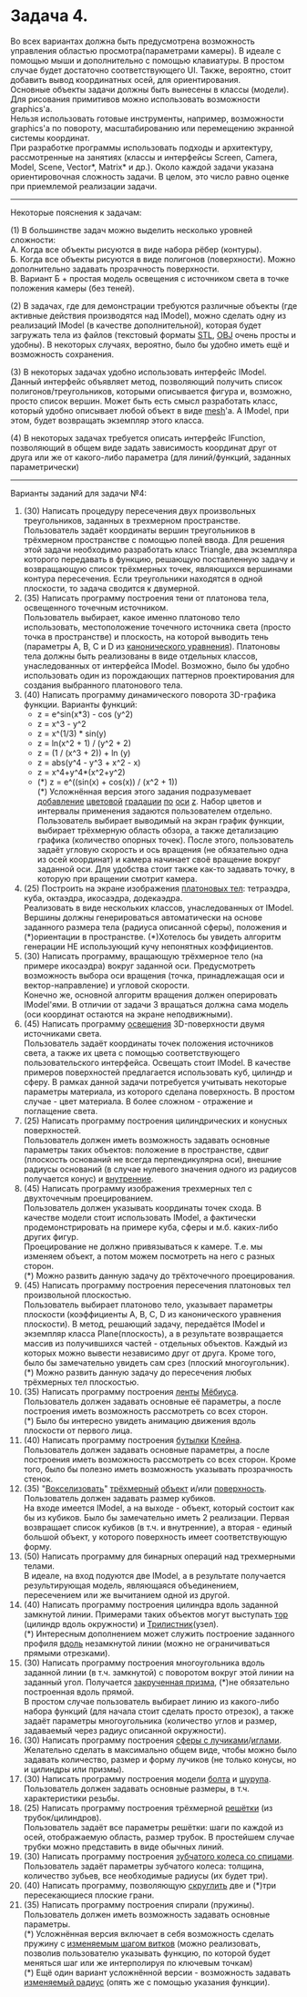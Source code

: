 # Задача 4.

Во всех вариантах должна быть предусмотрена возможность управления областью просмотра(параметрами камеры). В идеале с помощью мыши и дополнительно с помощью клавиатуры. В простом случае будет достаточно соответствующего UI. Также, вероятно, стоит добавить вывод координатных осей, для ориентирования.  
Основные объекты задачи должны быть вынесены в классы (модели).  
Для рисования примитивов можно использовать возможности graphics'а.  
Нельзя использовать готовые инструменты, например, возможности graphics'а по повороту, масштабированию или перемещению экранной системы координат.  
При разработке программы использовать подходы и архитектуру, рассмотренные на занятиях (классы и интерфейсы Screen, Camera, Model, Scene, Vector*, Matrix* и др.).
Около каждой задачи указана ориентировочная сложность задачи. В целом, это число равно оценке при приемлемой реализации задачи.

* * *

Некоторые пояснения к задачам:

(1) В большинстве задач можно выделить несколько уровней сложности:  
А. Когда все объекты рисуются в виде набора рёбер (контуры).  
Б. Когда все объекты рисуются в виде полигонов (поверхности). Можно дополнительно задавать прозрачность поверхности.  
В. Вариант Б + простая модель освещения с источником света в точке положения камеры (без теней).

(2) В задачах, где для демонстрации требуются различные объекты (где активные действия производятся над IModel), можно сделать одну из реализаций IModel (в качестве дополнительной), которая будет загружать тела из файлов (текстовый форматы [STL](https://ru.wikipedia.org/wiki/STL_(%D1%84%D0%BE%D1%80%D0%BC%D0%B0%D1%82_%D1%84%D0%B0%D0%B9%D0%BB%D0%B0)), [OBJ](https://ru.wikipedia.org/wiki/Obj) очень просты и удобны). В некоторых случаях, вероятно, было бы удобно иметь ещё и возможность сохранения.

(3) В некоторых задачах удобно использовать интерфейс IModel. Данный интерфейс объявляет метод, позволяющий получить список полигонов/треугольников, которыми описывается фигура и, возможно, просто список вершин. Может быть есть смысл разработать класс, который удобно описывает любой объект в виде [mesh](https://ru.wikipedia.org/wiki/%D0%9F%D0%BE%D0%BB%D0%B8%D0%B3%D0%BE%D0%BD%D0%B0%D0%BB%D1%8C%D0%BD%D0%B0%D1%8F_%D1%81%D0%B5%D1%82%D0%BA%D0%B0)'а. А IModel, при этом, будет возвращать экземпляр этого класса.

(4) В некоторых задачах требуется описать интерфейс IFunction, позволяющий в общем виде задать зависимость координат друг от друга или же от какого-либо параметра (для линий/функций, заданных параметрически)

* * *

Варианты заданий для задачи №4:

1.  (30) Написать процедуру пересечения двух произвольных треугольников, заданных в трехмерном пространстве.  
    Пользователь задаёт координаты вершин треугольников в трёхмерном пространстве с помощью полей ввода. Для решения этой задачи необходимо разработать класс Triangle, два экземпляра которого передавать в функцию, решающую поставленную задачу и возвращающую список трёхмерных точек, являющихся вершинами контура пересечения. Если треугольники находятся в одной плоскости, то задача сводится к двумерной.
2.  (35) Написать программу построения тени от платонова тела, освещенного точечным источником.  
    Пользователь выбирает, какое именно платоново тело использовать, местоположение точечного источника света (просто точка в пространстве) и плоскость, на которой выводить тень (параметры A, B, C и D из [канонического уравнения](https://www.google.ru/search?newwindow=1&ei=wti1XZHcNceKmwXihJbgCQ&q=%D0%BA%D0%B0%D0%BD%D0%BE%D0%BD%D0%B8%D1%87%D0%B5%D1%81%D0%BA%D0%BE%D0%B5+%D1%83%D1%80%D0%B0%D0%B2%D0%BD%D0%B5%D0%BD%D0%B8%D0%B5+%D0%BF%D0%BB%D0%BE%D1%81%D0%BA%D0%BE%D1%81%D1%82%D0%B8&oq=%D0%BA%D0%B0%D0%BD%D0%BE%D0%BD%D0%B8%D1%87%D0%B5%D1%81%D0%BA%D0%BE%D0%B5+%D1%83%D1%80%D0%B0%D0%B2%D0%BD%D0%B5%D0%BD%D0%B8%D0%B5+%D0%BF%D0%BB%D0%BE%D1%81&gs_l=psy-ab.3.0.0l2j0i22i30l8.353091.80606437..80607158...0.2..0.167.1661.18j1......0....1..gws-wiz.....0..0i71j0i131j0i10i1j0i1j0i10i1i42j0i10j0i10i30j0i131i67j0i67.C6P4hAY0dYI)). Платоновы тела должны быть реализованы в виде отдельных классов, унаследованных от интерфейса IModel. Возможно, было бы удобно использовать один из порождающих паттернов проектирования для создания выбранного платонового тела.
3.  (40) Написать программу динамического поворота 3D-графика функции. Варианты функций:
    *   z = e^sin(x*3) - cos (y^2)
    *   z = x^3 - y^2
    *   z = x^(1/3) * sin(y)
    *   z = ln(x^2 + 1) / (y^2 + 2)
    *   z = (1 / (x^3 + 2)) + ln (y)
    *   z = abs(y^4 - y^3 + x^2 - x)
    *   z = x^4+y^4*(x^2+y^2)
    *   (\*) z = e^((sin(x) + cos(x)) / (x^2 + 1))  
    (\*) Усложнённая версия этого задания подразумевает [добавление](https://i.stack.imgur.com/LIwi5.png) [цветовой](https://sourceforge.net/p/gnuplot/feature-requests/_discuss/thread/7d6f49d1/0915/attachment/graphene_specular2_small.png) [градации](https://www.researchgate.net/profile/Chanchal_Barman/publication/327336589/figure/download/fig5/AS:665530616786944@1535686272579/Color-online-Left-Ab-initio-3D-band-structure-of-Sr3BiN-Right-Closer-view-of-the.png) [по](https://3.bp.blogspot.com/-gGA-OfOTy4o/Vs1bGZd--FI/AAAAAAAABw8/AH84hgg1CdE/s1600/surface.png) [оси](https://encrypted-tbn0.gstatic.com/images?q=tbn:ANd9GcSpv4toDT1V7usgG-JjcKxfR7VBLGUoMfThLX7Und1zxhs9zWnR&s) [z](https://miro.medium.com/max/575/1*J0VmAEUL0zXGvuSICg700Q.png). Набор цветов и интервалы применения задаются пользователем отдельно.  
    Пользователь выбирает выводимый на экран график функции, выбирает трёхмерную область обзора, а также детализацию графика (количество опорных точек). После этого, пользователь задаёт угловую скорость и ось вращения (не обязательно одна из осей координат) и камера начинает своё вращение вокруг заданной оси. Для удобства стоит также как-то задавать точку, в которую при вращении смотрит камера.
4.  (25) Построить на экране изображения [платоновых тел](https://ru.wikipedia.org/wiki/%D0%9F%D1%80%D0%B0%D0%B2%D0%B8%D0%BB%D1%8C%D0%BD%D1%8B%D0%B9_%D0%BC%D0%BD%D0%BE%D0%B3%D0%BE%D0%B3%D1%80%D0%B0%D0%BD%D0%BD%D0%B8%D0%BA): тетраэдра, куба, октаэдра, икосаэдра, додекаэдра.  
    Реализовать в виде нескольких классов, унаследованных от IModel. Вершины должны генерироваться автоматически на основе заданного размера тела (радиуса описанной сферы), положения и (\*)ориентации в пространстве. (\*)Хотелось бы увидеть алгоритм генерации НЕ использующий кучу непонятных коэффициентов.
5.  (30) Написать программу, вращающую трёхмерное тело (на примере икосаэдра) вокруг заданной оси. Предусмотреть возможность выбора оси вращения (точка, принадлежащая оси и вектор-направление) и угловой скорости.  
    Конечно же, основной алгоритм вращения должен оперировать IModel'ями. В отличии от задачи 3 вращаться должна сама модель (оси координат остаются на экране неподвижными).
6.  (45) Написать программу [освещения](http://grafika.me/node/344) 3D-поверхности двумя источниками света.  
    Пользователь задаёт координаты точек положения источников света, а также их цвета с помощью соответствующего пользовательского интерфейса. Освещать стоит IModel. В качестве примеров поверхностей предлагается использовать куб, цилиндр и сферу. В рамках данной задачи потребуется учитывать некоторые параметры материала, из которого сделана поверхность. В простом случае - цвет материала. В более сложном - отражение и поглащение света.
7.  (25) Написать программу построения цилиндрических и конусных поверхностей.  
    Пользователь должен иметь возможность задавать основные параметры таких объектов: положение в пространстве, сдвиг (плоскость оснований не всегда перпендикулярна оси), внешние радиусы оснований (в случае нулевого значения одного из радиусов получается конус) и [внутренние](http://omtc-russia.ru/wp-content/uploads/2013/04/vtulka-konicheskaya-7272-bison-bial.jpg).
8.  (45) Написать программу изображения трехмерных тел с двухточечным проецированием.  
    Пользователь должен указывать координаты точек схода. В качестве модели стоит использовать IModel, а фактически продемонстрировать на примере куба, сферы и м.б. каких-либо других фигур.  
    Проецирование не должно привязываться к камере. Т.е. мы изменяем объект, а потом можем посмотреть на него с разных сторон.  
    (\*) Можно развить данную задачу до трёхточечного проецирования.
9.  (45) Написать программу построения пересечения платоновых тел произвольной плоскостью.  
    Пользователь выбирает платоново тело, указывает параметры плоскости (коэффициенты A, B, C, D из канонического уравнения плоскости). В метод, решающий задачу, передаётся IModel и экземпляр класса Plane(плоскость), а в результате возвращается массив из получившихся частей - отдельных объектов. Каждый из которых можно вывести независимо друг от друга. Кроме того, было бы замечательно увидеть сам срез (плоский многоугольник).  
    (\*) Можно развить данную задачу до пересечения любых трёхмерных тел плоскостью.
10.  (35) Написать программу построения [ленты](https://ru.wikipedia.org/wiki/%D0%9B%D0%B5%D0%BD%D1%82%D0%B0_%D0%9C%D1%91%D0%B1%D0%B8%D1%83%D1%81%D0%B0) [Мёбиуса](https://www.google.ru/search?newwindow=1&biw=1366&bih=654&tbm=isch&sa=1&ei=OzG3XdmOM-3amwWM0o2wAg&q=%D0%BB%D0%B5%D0%BD%D1%82%D0%B0+%D0%BC%D1%91%D0%B1%D0%B8%D1%83%D1%81%D0%B0&oq=%D0%BB%D0%B5%D0%BD%D1%82%D0%B0+%D0%BC%D1%91%D0%B1%D0%B8%D1%83%D1%81%D0%B0&gs_l=img.3..0j0i5i30l3j0i24l6.166798.169621..170398...0.0..0.140.935.12j1......0....1..gws-wiz-img.......0i67.7Rm9vtdc634&ved=0ahUKEwiZmP3XyL_lAhVt7aYKHQxpAyYQ4dUDCAY&uact=5).  
    Пользователь должен задавать основные её параметры, а после построения иметь возможность рассмотреть со всех сторон.  
    (\*) Было бы интересно увидеть анимацию движения вдоль плоскости от первого лица.
11.  (40) Написать программу построения [бутылки](https://ru.wikipedia.org/wiki/%D0%91%D1%83%D1%82%D1%8B%D0%BB%D0%BA%D0%B0_%D0%9A%D0%BB%D0%B5%D0%B9%D0%BD%D0%B0) [Клейна](https://www.google.ru/search?q=%D0%B1%D1%83%D1%82%D1%8B%D0%BB%D0%BA%D0%B0+%D0%BA%D0%BB%D0%B5%D0%B9%D0%BD%D0%B0&newwindow=1&source=lnms&tbm=isch&sa=X&ved=0ahUKEwihivCOzL_lAhWV7KYKHbtRBvcQ_AUIESgB&biw=1366&bih=654).  
    Пользователь должен задавать основные параметры, а после построения иметь возможность рассмотреть со всех сторон. Кроме того, было бы полезно иметь возможность указывать прозрачность стенок.
12.  (35) "[Вокселизовать](http://img.3dyuriki.com/11.11/sfera-iz-vokselei-v-zbrush.png)" [трёхмерный](http://kayrosblog.ru/wp-content/uploads/2019/01/Voksel-kirpich-dlya-trehmernoj-grafiki.jpg) [объект](https://t4.ftcdn.net/jpg/01/66/39/15/500_F_166391591_kqNbJAmwCHLaGDP7QOaj2u3yoCoFTMM3.jpg) и/или [поверхность](https://media.istockphoto.com/vectors/3d-voxel-heatmap-vector-id660591286). Пользователь должен задавать размер кубиков.  
    На входе имеется IModel, а на выходе - объект, который состоит как бы из кубиков. Было бы замечательно иметь 2 реализации. Первая возвращает список кубиков (в т.ч. и внутренние), а вторая - единый большой объект, у которого поверхность имеет соответствующую форму.
13.  (50) Написать программу для бинарных операций над трехмерными телами.  
    В идеале, на вход подуются две IModel, а в результате получается результирующая модель, являющаяся объединением, пересечением или же вычитанием одной из другой.
14.  (40) Написать программу построения цилиндра вдоль заданной замкнутой линии. Примерами таких объектов могут выступать [тор](https://upload.wikimedia.org/wikipedia/commons/1/17/Torus.png) (цилиндр вдоль окружности) и [Трилистник](https://ru.wikipedia.org/wiki/%D0%A2%D1%80%D0%B8%D0%BB%D0%B8%D1%81%D1%82%D0%BD%D0%B8%D0%BA_(%D1%83%D0%B7%D0%B5%D0%BB))(узел).  
    (\*) Интересным дополнением может служить построение заданного профиля [вдоль](https://helpx.adobe.com/ru/illustrator/using/creating-3d-objects/_jcr_content/main-pars/image_1.img.png/rs_32.png) незамкнутой линии (можно не ограничиваться прямыми отрезками).
15.  (30) Написать программу построения многоугольника вдоль заданной линии (в т.ч. замкнутой) с поворотом вокруг этой линии на заданный угол. Получается [закрученная призма](https://encrypted-tbn0.gstatic.com/images?q=tbn:ANd9GcQvBoZ2DoS9zl4E_U4OmzRMxIzCi6NjS89TI9w8rM_OxvCwQCdO&s), (\*)не обязательно построенная вдоль прямой.  
В простом случае пользователь выбирает линию из какого-либо набора функций (для начала стоит сделать просто отрезок), а также задаёт параметры многоугольника (количество углов и размер, задаваемый через радиус описанной окружности).
16.  (30) Написать программу построения [сферы с лучиками](https://sc01.alicdn.com/kf/HTB1Y5PoKVXXXXa4XXXXq6xXFXXXa/Magnetic-Hand-Acupuncture-Ball-Needle-Massage.jpg_350x350.jpg)/[иглами](https://kipmu.ru/wp-content/uploads/Spaerechinus_granularis.jpg).  
    Желательно сделать в максимально общем виде, чтобы можно было задавать количество, размер и форму лучиков (не только конусы, но и цилиндры или призмы).
17.  (30) Написать программу построения модели [болта](https://static.turbosquid.com/Preview/2014/07/10__16_23_51/Hex_bolt_small_1.jpg70b7d2b1-7c1b-4b31-abd1-dfdc0b097dd3Original.jpg) и [шурупа](https://b.3ddd.ru/media/cache/sky_gallery_preview_mid_resize_ru/model_images/0000/0000/0043/43003.526dd1f4dfec2.jpeg).  
    Пользователь должен задавать основные размеры, в т.ч. характеристики резьбы.
18.  (25) Написать программу построения трёхмерной [решётки](https://st3.depositphotos.com/1002927/14834/v/1600/depositphotos_148343629-stock-illustration-3d-cube-with-connected-dots.jpg) (из трубок/цилиндров).  
    Пользователь задаёт все параметры решётки: шаги по каждой из осей, отображаемую область, размер трубок.  В простейшем случае трубки можно представить в виде обычных линий.
19.  (30) Написать программу построения [зубчатого колеса со спицами](https://stankiexpert.ru/wp-content/uploads/2018/10/zubchatoe-koleso-3.jpg).  
    Пользователь задаёт параметры зубчатого колеса: толщина, количество зубьев, все необходимые радиусы (их будет три).
20.  (40) Написать программу, позволяющую [скруглить](https://repetitor3d.ru/wp-content/uploads/2016/12/ugly2.jpg) две и (\*)три пересекающиеся плоские грани.
21.  (35) Написать программу построения спирали (пружины). Пользователь должен иметь возможность задавать основные параметры.  
    (\*) Усложнённая версия включает в себя возможность сделать пружину с [изменяемым шагом витков](https://st3.depositphotos.com/1760000/19194/i/1600/depositphotos_191943478-stock-photo-metal-spring-3d.jpg) (можно реализовать, позволив пользователю указывать функцию, по которой будет меняться шаг или же интерполируя по ключевым точкам)  
    (\*) Ещё один вариант усложнённой версии - возможность задавать [изменяемый радиус](https://img1.wbstatic.net/large/new/8140000/8147229-1.jpg) (опять же с помощью указания функции).
